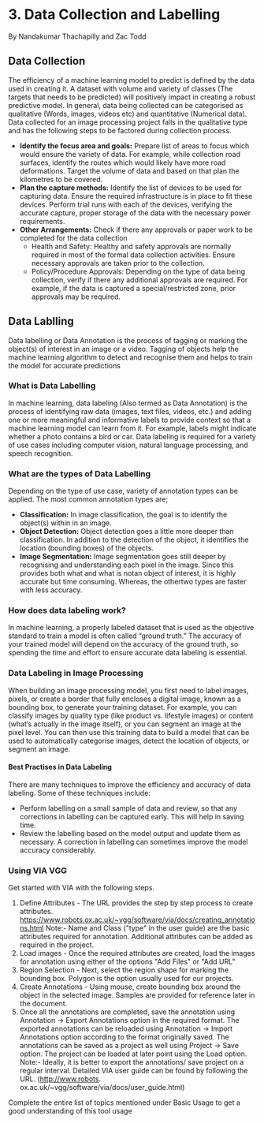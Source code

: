 # 3. Data Collection and Labelling
By Nandakumar Thachapilly and Zac Todd

## Data Collection
The efficiency of a machine learning model to predict is defined by the data used in
creating it. A dataset with volume and variety of classes (The targets that needs to be
predicted) will positively impact in creating a robust predictive model.
In general, data being collected can be categorised as qualitative (Words, images,
videos etc) and quantitative (Numerical data). Data collected for an image processing
project falls in the qualitative type and has the following steps to be factored during
collection process.

  * **Identify the focus area and goals:** Prepare list of areas to focus which would ensure the variety of data. For example, while collection road surfaces, identify the routes which would likely have more road deformations. Target the volume of data and based on that plan the kilometres to be covered.
  * **Plan the capture methods:** Identify the list of devices to be used for capturing data. Ensure the required infrastructure is in place to fit these devices. Perform trial runs with each of the devices, verifying the accurate capture, proper storage of the data with the necessary power requirements.
  * **Other Arrangements:** Check if there any approvals or paper work to be completed for the data collection
    * Health and Safety: Healthy and safety approvals are normally required in most of the formal data collection activities. Ensure necessary approvals are taken prior to the collection.
    * Policy/Procedure Approvals: Depending on the type of data being collection, verify if there any additional approvals are required. For example, if the data is captured a special/restricted zone, prior approvals may be required.
    

## Data Lablling
Data labelling or Data Annotation is the process of tagging or marking the object(s) of
interest in an image or a video. Tagging of objects help the machine learning algorithm
to detect and recognise them and helps to train the model for accurate predictions

### What is Data Labelling
In machine learning, data labeling (Also termed as Data Annotation) is the
process of identifying raw data (images, text files, videos, etc.) and adding one or more
meaningful and informative labels to provide context so that a machine learning model
can learn from it. For example, labels might indicate whether a photo contains a bird or
car. Data labeling is required for a variety of use cases including computer vision, natural language processing, and speech recognition.

### What are the types of Data Labelling
Depending on the type of use case, variety of annotation types can be applied.
The most common annotation types are;

  * **Classification:** In image classification, the goal is to identify the object(s) within in an image.
  * **Object Detection:** Object detection goes a little more deeper than classification. In addition to the detection of the object, it identifies the location (bounding boxes) of the objects.
* **Image Segmentation:** Image segmentation goes still deeper by recognising and understanding each pixel in the image. Since this provides both what and what is notan object of interest, it is highly accurate but time consuming. Whereas, the othertwo types are faster with less accuracy.

### How does data labeling work?
In machine learning, a properly labeled dataset that is used as the objective
standard to train a model is often called “ground truth.” The accuracy of your trained
model will depend on the accuracy of the ground truth, so spending the time and effort
to ensure accurate data labeling is essential.

### Data Labeling in Image Processing
When building an image processing model, you first need to label images, pixels,
or create a border that fully encloses a digital image, known as a bounding box, to generate your training dataset. For example, you can classify images by quality type (like
product vs. lifestyle images) or content (what’s actually in the image itself), or you can
segment an image at the pixel level. You can then use this training data to build a model
that can be used to automatically categorise images, detect the location of objects, or
segment an image.

#### Best Practises in Data Labeling
There are many techniques to improve the efficiency and accuracy of data labeling. Some
of these techniques include:
  * Perform labelling on a small sample of data and review, so that any corrections in
labelling can be captured early. This will help in saving time.
  * Review the labelling based on the model output and update them as necessary. A
correction in labelling can sometimes improve the model accuracy considerably.

### Using VIA VGG
Get started with VIA with the following steps.
  1. Define Attributes - The URL provides the step by step process to create attributes. https://www.robots.ox.ac.uk/~vgg/software/via/docs/creating_annotations.html Note:- Name and Class ("type" in the user guide) are the basic attributes required for annotation. Additional attributes can be added as required in the project.
  2. Load images - Once the required attributes are created, load the images for annotation using either of the options "Add Files" or "Add URL"
  3. Region Selection - Next, select the region shape for marking the bounding box. Polygon is the option usually used for our projects.
  4. Create Annotations - Using mouse, create bounding box around the object in the selected image. Samples are provided for reference later in the document.
  5. Once all the annotations are completed, save the annotation using Annotation -> Export Annotations option in the required format. The exported annotations
can be reloaded using Annotation -> Import Annotations option according to the
format originally saved.
The annotations can be saved as a project as well using Project -> Save option.
The project can be loaded at later point using the Load option.
Note:- Ideally, it is better to export the annotations/ save project on a regular
interval.
Detailed VIA user guide can be found by following the URL. (http://www.robots.
ox.ac.uk/~vgg/software/via/docs/user_guide.html)

Complete the entire list of topics mentioned under Basic Usage to get a good understanding of this tool usage
